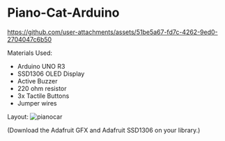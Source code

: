 # Piano-Cat-Arduino




https://github.com/user-attachments/assets/51be5a67-fd7c-4262-9ed0-2704047c6b50



Materials Used:
 - Arduino UNO R3
 - SSD1306 OLED Display
 - Active Buzzer
 - 220 ohm resistor
 - 3x Tactile Buttons
 - Jumper wires

Layout:
![pianocar](https://github.com/user-attachments/assets/9bfaad7b-2d47-4b58-b7ab-7ab125ea7eb9)

(Download the Adafruit GFX and Adafruit SSD1306 on your library.)

